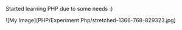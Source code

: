 Started learning PHP due to some needs :)

![My Image](PHP/Experiment Php/stretched-1366-768-829323.jpg)

